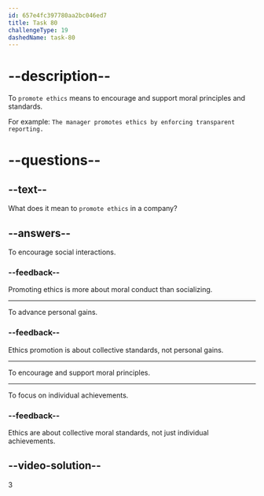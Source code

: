 ```yaml
---
id: 657e4fc397780aa2bc046ed7
title: Task 80
challengeType: 19
dashedName: task-80
---
```


# --description--

To `promote ethics` means to encourage and support moral principles and standards. 

For example: `The manager promotes ethics by enforcing transparent reporting.`

# --questions--

## --text--

What does it mean to `promote ethics` in a company?

## --answers--

To encourage social interactions.

### --feedback--

Promoting ethics is more about moral conduct than socializing.

---

To advance personal gains.

### --feedback--

Ethics promotion is about collective standards, not personal gains.

---

To encourage and support moral principles.

---

To focus on individual achievements.

### --feedback--

Ethics are about collective moral standards, not just individual achievements.

## --video-solution--

3
